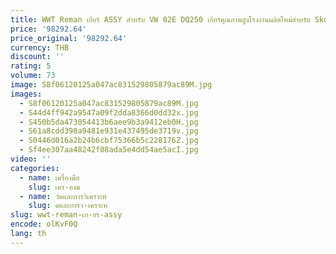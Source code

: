 ```yaml
---
title: WWT Reman เกียร์ ASSY สําหรับ VW 02E DQ250 เกียร์คุณภาพสูงโรงงานผลิตใหม่สําหรับ Skoda VW เกียร์
price: '98292.64'
price_original: '98292.64'
currency: THB
discount: ''
rating: 5
volume: 73
image: S8f06120125a047ac831529805879ac89M.jpg
images:
  - S8f06120125a047ac831529805879ac89M.jpg
  - S44d4ff942a9547a09f2dda8366d0dd32x.jpg
  - S450b5da473054413b6aee9b3a9412eb0H.jpg
  - S61a8cdd398a9481e931e437495de3719v.jpg
  - S0446d016a2b24b6cbf75366b5c228176Z.jpg
  - Sf4ee307aa48242f08ada5e4dd54ae5acI.jpg
video: ''
categories:
  - name: เครื่องมือ
    slug: เคร-องม
  - name: วัดและการวิเคราะห์
    slug: ดและการว-เคราะห
slug: wwt-reman-เก-ยร-assy
encode: olKvF0Q
lang: th
---
```

  